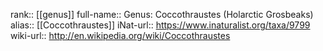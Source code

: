 

rank:: [[genus]]
full-name:: Genus: Coccothraustes (Holarctic Grosbeaks)
alias:: [[Coccothraustes]]
iNat-url:: https://www.inaturalist.org/taxa/9799
wiki-url:: http://en.wikipedia.org/wiki/Coccothraustes